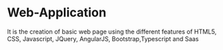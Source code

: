 # Web-Application
It is the creation of basic web page using the different features of HTML5, CSS, Javascript, JQuery, AngularJS, Bootstrap,Typescript and Saas
